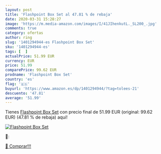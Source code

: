 ```yaml
---
layout: post
title: 'Flashpoint Box Set al 47.81 % de rebaja'
date: 2020-03-31 15:28:27
image: 'https://m.media-amazon.com/images/I/41JIhenkutL._SL200_.jpg'
comments: true
category: ofertas
author: ring
slug: '1401294944-es Flashpoint Box Set'
sku: '1401294944-es'
tags: [  ]
actualPrice: 51.99 EUR
currency: EUR
price: 51.99
comparePrice: 99.62 EUR
prodname: 'Flashpoint Box Set'
country: 'es'
flag: '🇪🇸'
buyurl: 'https://www.amazon.es/dp/1401294944/?tag=tolees-21'
descuento: '47.81'
average: '51.99'
---
```


Tienes [Flashpoint Box Set](https://www.amazon.es/dp/1401294944/?tag=tolees-21) con precio final de  51.99 EUR (original: 99.62 EUR) (47.81 %  de rebaja) aqui!

[![Flashpoint Box Set](https://m.media-amazon.com/images/I/41JIhenkutL._SL200_.jpg)](https://www.amazon.es/dp/1401294944/?tag=tolees-21)

🔎:


[🛒 Comprar!!!](https://www.amazon.es/dp/1401294944/?tag=tolees-21)
